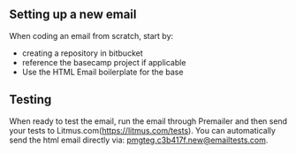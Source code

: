 ## Setting up a new email

When coding an email from scratch, start by:
- creating a repository in bitbucket
- reference the basecamp project if applicable
- Use the HTML Email boilerplate for the base 

## Testing

When ready to test the email, run the email through Premailer and then send your tests to Litmus.com(https://litmus.com/tests). You can automatically send the html email directly via: pmgteg.c3b417f.new@emailtests.com.